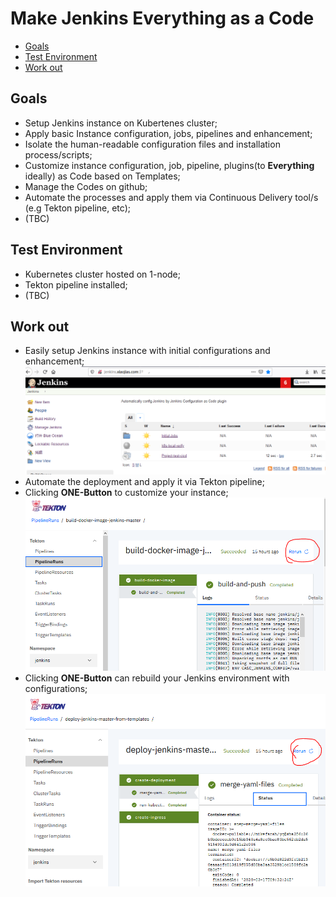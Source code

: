# Make Jenkins Everything as a Code

- [Goals](#Goals)
- [Test Environment](#Test-Environment)
- [Work out](#Work-out)

## Goals

- Setup Jenkins instance on Kubertenes cluster;
- Apply basic Instance configuration, jobs, pipelines and enhancement;
- Isolate the human-readable configuration files and installation process/scripts;
- Customize instance configuration, job, pipeline, plugins(to **Everything** ideally) as Code based on Templates;
- Manage the Codes on github;
- Automate the processes and apply them via Continuous Delivery tool/s (e.g Tekton pipeline, etc);
- (TBC)

## Test Environment

- Kubernetes cluster hosted on 1-node;
- Tekton pipeline installed;
- (TBC)

## Work out

- Easily setup Jenkins instance with initial configurations and enhancement; ![Deployed Instance](./images/jenkins-easc-02.PNG)
- Automate the deployment and apply it via Tekton pipeline;
- Clicking **ONE-Button** to customize your instance; ![ONE-Button to customize instance](./images/jenkins-easc-tekton-image.PNG)
- Clicking **ONE-Button** can rebuild your Jenkins environment with configurations; ![ONE-Button to deploy](./images/jenkins-easc-tekton.PNG)
